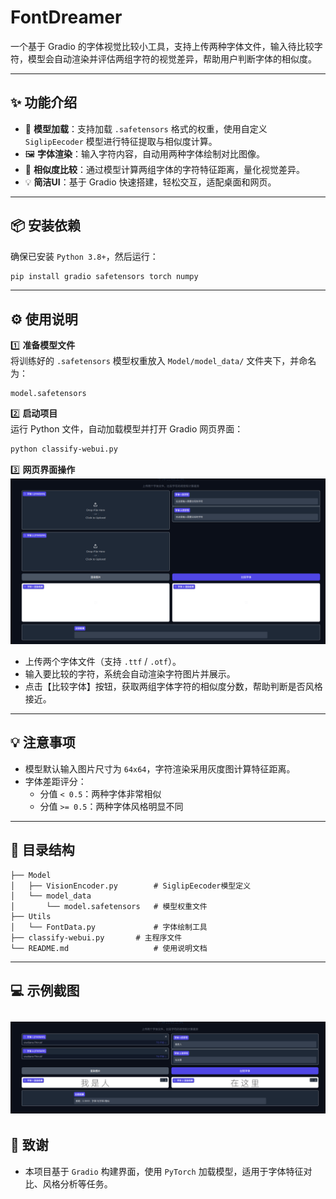 

# FontDreamer

一个基于 Gradio 的字体视觉比较小工具，支持上传两种字体文件，输入待比较字符，模型会自动渲染并评估两组字符的视觉差异，帮助用户判断字体的相似度。

---

## ✨ 功能介绍

- 🎯 **模型加载**：支持加载 `.safetensors` 格式的权重，使用自定义 `SiglipEecoder` 模型进行特征提取与相似度计算。
- 🖼️ **字体渲染**：输入字符内容，自动用两种字体绘制对比图像。
- 📏 **相似度比较**：通过模型计算两组字体的字符特征距离，量化视觉差异。
- 💡 **简洁UI**：基于 Gradio 快速搭建，轻松交互，适配桌面和网页。

---

## 📦 安装依赖

确保已安装 `Python 3.8+`，然后运行：

```bash
pip install gradio safetensors torch numpy
```

---

## ⚙️ 使用说明

1️⃣ **准备模型文件**  
将训练好的 `.safetensors` 模型权重放入 `Model/model_data/` 文件夹下，并命名为：  
```
model.safetensors
```

2️⃣ **启动项目**  
运行 Python 文件，自动加载模型并打开 Gradio 网页界面：

```bash
python classify-webui.py
```

3️⃣ **网页界面操作**
![img.png](static/img.png)

- 上传两个字体文件（支持 `.ttf` / `.otf`）。
- 输入要比较的字符，系统会自动渲染字符图片并展示。
- 点击【比较字体】按钮，获取两组字体字符的相似度分数，帮助判断是否风格接近。

---

## 💡 注意事项

- 模型默认输入图片尺寸为 `64x64`，字符渲染采用灰度图计算特征距离。
- 字体差距评分：  
  - 分值 `< 0.5`：两种字体非常相似  
  - 分值 `>= 0.5`：两种字体风格明显不同  

---

## 🧠 目录结构

```
├── Model
│   ├── VisionEncoder.py        # SiglipEecoder模型定义
│   └── model_data
│       └── model.safetensors   # 模型权重文件
├── Utils
│   └── FontData.py             # 字体绘制工具
├── classify-webui.py       # 主程序文件
└── README.md                   # 使用说明文档
```

---

## 💻 示例截图
![img_1.png](static/img_1.png)
---

## 📢 致谢

- 本项目基于 `Gradio` 构建界面，使用 `PyTorch` 加载模型，适用于字体特征对比、风格分析等任务。
